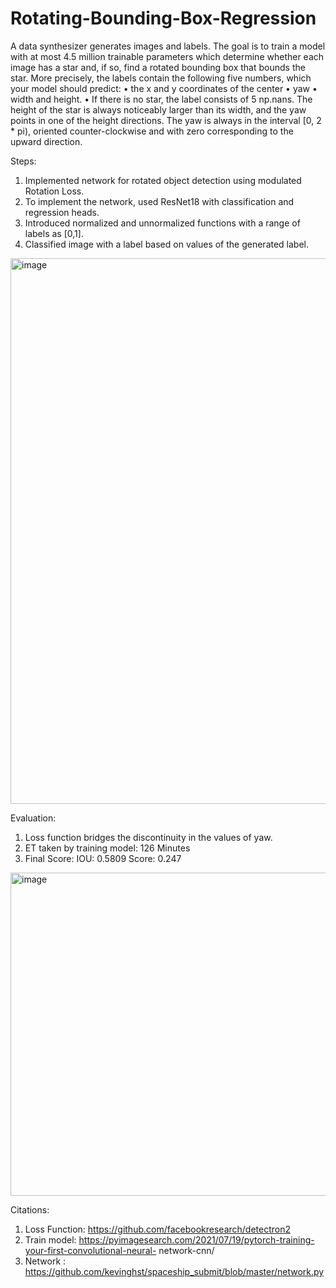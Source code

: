 # Rotating-Bounding-Box-Regression


A data synthesizer generates images and labels. The goal is to train a model with at most 4.5 million trainable parameters which determine whether each image has a star and, if so, find a rotated bounding box that bounds the star.
More precisely, the labels contain the following five numbers, which your model should predict:
• the x and y coordinates of the center
• yaw
• width and height. 
• If there is no star, the label consists of 5 np.nans. The height of the star is always noticeably larger than its width, and the yaw points in one of the height directions. The yaw is always in the interval [0, 2 * pi), oriented counter-clockwise and with zero corresponding to the upward direction.

Steps:
1. Implemented network for rotated object detection using modulated Rotation Loss. 
2. To implement the network, used ResNet18 with classification and regression heads.
3. Introduced normalized and unnormalized functions with a range of labels as [0,1]. 
4. Classified image with a label based on values of the generated label.

<img width="873" alt="image" src="https://user-images.githubusercontent.com/103969912/192167380-da920043-74c2-4bfc-938b-8ada5a35c260.png">



Evaluation:
1. Loss function bridges the discontinuity in the values of yaw.
2. ET taken by training model: 126 Minutes
3. Final Score:
IOU: 0.5809 Score: 0.247

<img width="517" alt="image" src="https://user-images.githubusercontent.com/103969912/192167323-948d72f6-2166-4fa1-9d55-862717585ff0.png">


Citations:
1. Loss Function: https://github.com/facebookresearch/detectron2
2. Train model: https://pyimagesearch.com/2021/07/19/pytorch-training-your-first-convolutional-neural- network-cnn/
3. Network : https://github.com/kevinghst/spaceship_submit/blob/master/network.py
